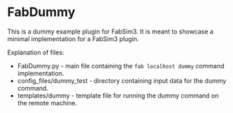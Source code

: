 # FabDummy
This is a dummy example plugin for FabSim3. It is meant to showcase a minimal implementation for a FabSim3 plugin.

Explanation of files:
* FabDummy.py - main file containing the ```fab localhost dummy``` command implementation.
* config_files/dummy_test - directory containing input data for the dummy command.
* templates/dummy - template file for running the dummy command on the remote machine.
